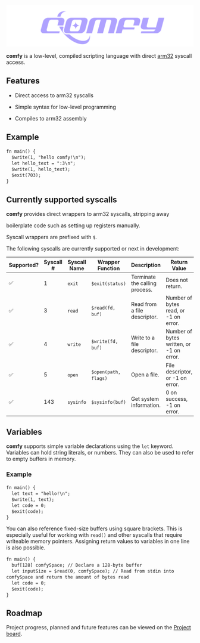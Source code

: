 
<center>

<img  src="./assets/comfylang.png"  alt="comfy logo">

</center>

  
  

**comfy** is a low-level, compiled scripting language with direct [arm32](https://en.wikipedia.org/wiki/ARM_architecture_family#32-bit_architecture) syscall access.

  

## Features

  

- Direct access to arm32 syscalls

- Simple syntax for low-level programming

- Compiles to arm32 assembly

  

## Example

  

```
fn main() {
  $write(1, "hello comfy!\n");
  let hello_text = ":3\n";
  $write(1, hello_text);
  $exit(703);
}

```

  

## Currently supported syscalls

  

**comfy** provides direct wrappers to arm32 syscalls, stripping away

boilerplate code such as setting up registers manually.

Syscall wrappers are prefixed with `$`.

The following syscalls are currently supported or next in development:

  

| Supported? | Syscall # | Syscall Name | Wrapper Function | Description | Return Value |
| --- | --- | --- | --- | --- | --- |
| ✅ | 1 | `exit` | `$exit(status)` | Terminate the calling process. | Does not return. |
| ✅ | 3 | `read` | `$read(fd, buf)` | Read from a file descriptor. | Number of bytes read, or -1 on error.|
| ✅ | 4 | `write` | `$write(fd, buf)` | Write to a file descriptor. | Number of bytes written, or -1 on error.|
| ✅  | 5 | `open` | `$open(path, flags)` | Open a file. | File descriptor, or -1 on error. |
| ✅  | 143 | `sysinfo` | `$sysinfo(buf)` | Get system information. | 0 on success, -1 on error. |

  
  
  

## Variables

  

**comfy** supports simple variable declarations using the `let` keyword. Variables can hold string literals, or numbers. They can also be used to refer to empty buffers in memory.

  

### Example

  

```comfy
fn main() {
  let text = "hello!\n";
  $write(1, text);
  let code = 0;
  $exit(code);
}
```

  

You can also reference fixed-size buffers using square brackets. This is especially useful for working with `read()` and other syscalls that require writeable memory pointers. Assigning return values to variables in one line is also possible.

  

```comfy
fn main() {
  buf[128] comfySpace; // Declare a 128-byte buffer
  let inputSize = $read(0, comfySpace); // Read from stdin into comfySpace and return the amount of bytes read
  let code = 0;
  $exit(code);
}

```

## Roadmap
Project progress, planned and future features can be viewed on the [Project board](https://github.com/users/crnvl/projects/8).
